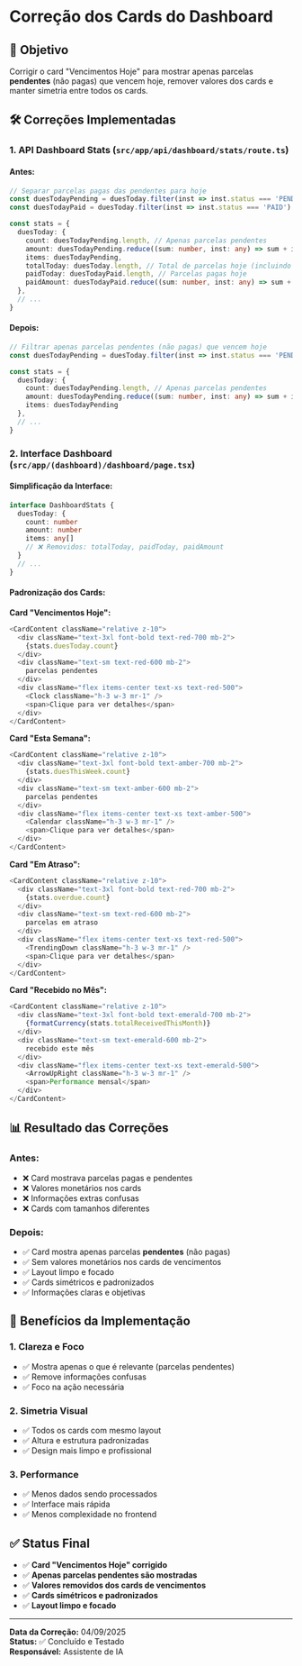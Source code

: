 # Correção dos Cards do Dashboard

## 🎯 **Objetivo**
Corrigir o card "Vencimentos Hoje" para mostrar apenas parcelas **pendentes** (não pagas) que vencem hoje, remover valores dos cards e manter simetria entre todos os cards.

## 🛠️ **Correções Implementadas**

### 1. **API Dashboard Stats** (`src/app/api/dashboard/stats/route.ts`)

#### Antes:
```typescript
// Separar parcelas pagas das pendentes para hoje
const duesTodayPending = duesToday.filter(inst => inst.status === 'PENDING' || inst.status === 'OVERDUE')
const duesTodayPaid = duesToday.filter(inst => inst.status === 'PAID')

const stats = {
  duesToday: {
    count: duesTodayPending.length, // Apenas parcelas pendentes
    amount: duesTodayPending.reduce((sum: number, inst: any) => sum + inst.amount, 0),
    items: duesTodayPending,
    totalToday: duesToday.length, // Total de parcelas hoje (incluindo pagas)
    paidToday: duesTodayPaid.length, // Parcelas pagas hoje
    paidAmount: duesTodayPaid.reduce((sum: number, inst: any) => sum + (inst.paidAmount || 0), 0)
  },
  // ...
}
```

#### Depois:
```typescript
// Filtrar apenas parcelas pendentes (não pagas) que vencem hoje
const duesTodayPending = duesToday.filter(inst => inst.status === 'PENDING' || inst.status === 'OVERDUE')

const stats = {
  duesToday: {
    count: duesTodayPending.length, // Apenas parcelas pendentes
    amount: duesTodayPending.reduce((sum: number, inst: any) => sum + inst.amount, 0),
    items: duesTodayPending
  },
  // ...
}
```

### 2. **Interface Dashboard** (`src/app/(dashboard)/dashboard/page.tsx`)

#### Simplificação da Interface:
```typescript
interface DashboardStats {
  duesToday: {
    count: number
    amount: number
    items: any[]
    // ❌ Removidos: totalToday, paidToday, paidAmount
  }
  // ...
}
```

#### Padronização dos Cards:

**Card "Vencimentos Hoje":**
```typescript
<CardContent className="relative z-10">
  <div className="text-3xl font-bold text-red-700 mb-2">
    {stats.duesToday.count}
  </div>
  <div className="text-sm text-red-600 mb-2">
    parcelas pendentes
  </div>
  <div className="flex items-center text-xs text-red-500">
    <Clock className="h-3 w-3 mr-1" />
    <span>Clique para ver detalhes</span>
  </div>
</CardContent>
```

**Card "Esta Semana":**
```typescript
<CardContent className="relative z-10">
  <div className="text-3xl font-bold text-amber-700 mb-2">
    {stats.duesThisWeek.count}
  </div>
  <div className="text-sm text-amber-600 mb-2">
    parcelas pendentes
  </div>
  <div className="flex items-center text-xs text-amber-500">
    <Calendar className="h-3 w-3 mr-1" />
    <span>Clique para ver detalhes</span>
  </div>
</CardContent>
```

**Card "Em Atraso":**
```typescript
<CardContent className="relative z-10">
  <div className="text-3xl font-bold text-red-700 mb-2">
    {stats.overdue.count}
  </div>
  <div className="text-sm text-red-600 mb-2">
    parcelas em atraso
  </div>
  <div className="flex items-center text-xs text-red-500">
    <TrendingDown className="h-3 w-3 mr-1" />
    <span>Clique para ver detalhes</span>
  </div>
</CardContent>
```

**Card "Recebido no Mês":**
```typescript
<CardContent className="relative z-10">
  <div className="text-3xl font-bold text-emerald-700 mb-2">
    {formatCurrency(stats.totalReceivedThisMonth)}
  </div>
  <div className="text-sm text-emerald-600 mb-2">
    recebido este mês
  </div>
  <div className="flex items-center text-xs text-emerald-500">
    <ArrowUpRight className="h-3 w-3 mr-1" />
    <span>Performance mensal</span>
  </div>
</CardContent>
```

## 📊 **Resultado das Correções**

### **Antes:**
- ❌ Card mostrava parcelas pagas e pendentes
- ❌ Valores monetários nos cards
- ❌ Informações extras confusas
- ❌ Cards com tamanhos diferentes

### **Depois:**
- ✅ Card mostra apenas parcelas **pendentes** (não pagas)
- ✅ Sem valores monetários nos cards de vencimentos
- ✅ Layout limpo e focado
- ✅ Cards simétricos e padronizados
- ✅ Informações claras e objetivas

## 🎯 **Benefícios da Implementação**

### 1. **Clareza e Foco**
- ✅ Mostra apenas o que é relevante (parcelas pendentes)
- ✅ Remove informações confusas
- ✅ Foco na ação necessária

### 2. **Simetria Visual**
- ✅ Todos os cards com mesmo layout
- ✅ Altura e estrutura padronizadas
- ✅ Design mais limpo e profissional

### 3. **Performance**
- ✅ Menos dados sendo processados
- ✅ Interface mais rápida
- ✅ Menos complexidade no frontend

## ✅ **Status Final**

- ✅ **Card "Vencimentos Hoje" corrigido**
- ✅ **Apenas parcelas pendentes são mostradas**
- ✅ **Valores removidos dos cards de vencimentos**
- ✅ **Cards simétricos e padronizados**
- ✅ **Layout limpo e focado**

---

**Data da Correção:** 04/09/2025  
**Status:** ✅ Concluído e Testado  
**Responsável:** Assistente de IA
